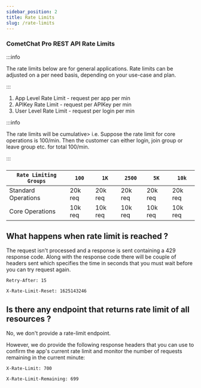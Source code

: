 ```yaml
---
sidebar_position: 2
title: Rate Limits
slug: /rate-limits
---
```


### CometChat Pro REST API Rate Limits

:::info

The rate limits below are for general applications. Rate limits can be adjusted on a per need basis, depending on your use-case and plan.

:::

1. App Level Rate Limit - request per app per min
2. APIKey Rate Limit - request per APIKey per min
3. User Level Rate Limit - request per login per min

:::info

The rate limits will be cumulative> i.e. Suppose the rate limit for core operations is 100/min. Then the customer can either login, join group or leave group etc. for total 100/min.

:::

###

| `Rate Limiting Groups` | `100`   | `1K`    | `2500`  | `5K`    | `10k`   |
| ---------------------- | ------- | ------- | ------- | ------- | ------- |
| Standard Operations    | 20k req | 20k req | 20k req | 20k req | 20k req |
| Core Operations        | 10k req | 10k req | 10k req | 10k req | 10k req |

## What happens when rate limit is reached ?

The request isn't processed and a response is sent containing a 429 response code.
Along with the response code there will be couple of headers sent which specifies the time in seconds that you must wait before you can try request again.

`Retry-After: 15`

`X-Rate-Limit-Reset: 1625143246`

## Is there any endpoint that returns rate limit of all resources ?

No, we don't provide a rate-limit endpoint.

However, we do provide the following response headers that you can use to confirm the app's current rate limit and monitor the number of requests remaining in the current minute:

`X-Rate-Limit: 700`

`X-Rate-Limit-Remaining: 699`
